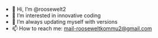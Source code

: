 - 👋 Hi, I’m @roosewelt2
- 👀 I’m interested in innovative coding 
- 🌱 I’m always updating myself with versions
- 📫 How to reach me: mail-rooseweltkommu2@gmail.com

<!---
roosewelt2/roosewelt2 is a ✨ special ✨ repository because its `README.md` (this file) appears on your GitHub profile.
You can click the Preview link to take a look at your changes.
--->

